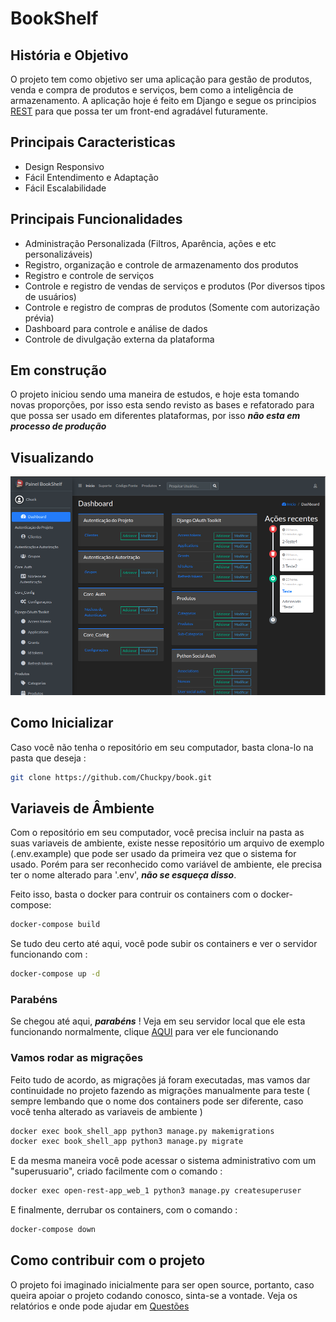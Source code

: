 # BookShelf

## História e Objetivo

O projeto  tem como objetivo ser uma aplicação para gestão de produtos, venda e compra de produtos e serviços, bem como a inteligência de armazenamento. A aplicação hoje é feito em Django e segue os principios [REST](https://pt.wikipedia.org/wiki/REST) para que possa ter um front-end agradável futuramente.

## Principais Caracteristicas

- Design Responsivo
- Fácil Entendimento e Adaptação
- Fácil Escalabilidade

## Principais Funcionalidades

- Administração Personalizada (Filtros, Aparência, ações e etc personalizáveis)
- Registro, organização e controle de armazenamento dos produtos
- Registro e controle de serviços
- Controle e registro de vendas de serviços e produtos (Por diversos tipos de usuários)
- Controle e registro de compras de produtos (Somente com autorização prévia)
- Dashboard para controle e análise de dados
- Controle de divulgação externa da plataforma

## Em construção

O projeto iniciou sendo uma maneira de estudos, e hoje esta tomando novas proporções, por isso esta sendo revisto as bases e refatorado para que possa ser usado em diferentes plataformas, por isso ***não esta em processo de produção***

## Visualizando

![Pré visualização do painel administrativo](./doc/preview/admin.png)

## Como Inicializar

Caso você não tenha o repositório em seu computador, basta clona-lo na pasta que deseja :

```bash
git clone https://github.com/Chuckpy/book.git
```

## Variaveis de Âmbiente

Com o repositório em seu computador, você precisa incluir na pasta as suas variaveis de ambiente, existe nesse repositório um arquivo de exemplo (.env.example) que pode ser usado da primeira vez que o sistema for usado. Porém para ser reconhecido como variável de ambiente, ele precisa ter o nome alterado para '.env', ***não se esqueça disso***.

Feito isso, basta o docker para contruir os containers com o docker-compose:

```bash
docker-compose build
```

Se tudo deu certo até aqui, você pode subir os containers e ver o servidor funcionando com :

```bash
docker-compose up -d
```

### Parabéns

Se chegou até aqui, ***parabéns*** ! Veja em seu servidor local que ele esta funcionando normalmente, clique [AQUI](http://0.0.0.0:8000/) para ver ele funcionando  

### Vamos rodar as migrações

Feito tudo de acordo, as migrações já foram executadas, mas vamos dar continuidade no projeto fazendo as migrações manualmente para teste ( sempre lembando que o nome dos containers pode ser diferente, caso você tenha alterado as variaveis de ambiente )

```bash
docker exec book_shell_app python3 manage.py makemigrations
docker exec book_shell_app python3 manage.py migrate
```

E da mesma maneira você pode acessar o sistema administrativo com um "superusuario", criado facilmente com o comando :

```bash
docker exec open-rest-app_web_1 python3 manage.py createsuperuser
```

E finalmente, derrubar os containers, com o comando :

```bash
docker-compose down
```

## Como contribuir com o projeto

O projeto foi imaginado inicialmente para ser open source, portanto, caso queira apoiar o projeto codando conosco, sinta-se a vontade.
Veja os relatórios e onde pode ajudar em [Questões](https://github.com/Chuckpy/BookShelf/issues)
